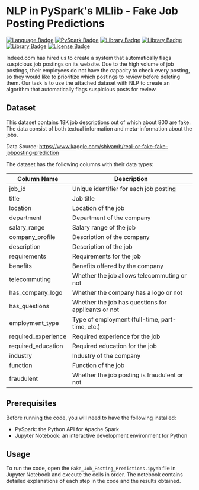 # NLP in PySpark's MLlib - Fake Job Posting Predictions
[![Language Badge](https://img.shields.io/badge/Language-Python-blue.svg)](https://www.python.org/)
[![PySpark Badge](https://img.shields.io/badge/PySpark-3.1.2-e25a1c.svg)](https://spark.apache.org/docs/latest/api/python/index.html)
[![Library Badge](https://img.shields.io/badge/Library-Pandas-yellow.svg)](https://pandas.pydata.org/)
[![Library Badge](https://img.shields.io/badge/Library-NLTK-green.svg)](https://www.nltk.org/)
[![Library Badge](https://img.shields.io/badge/Library-Scikit--learn-orange.svg)](https://scikit-learn.org/)
[![License Badge](https://img.shields.io/badge/License-CC%20BY--NC%204.0-0a2c46.svg)](https://creativecommons.org/licenses/by-nc/4.0/legalcode)

Indeed.com has hired us to create a system that automatically flags suspicious job postings on its website. Due to the high volume of job postings, their employees do not have the capacity to check every posting, so they would like to prioritize which postings to review before deleting them. Our task is to use the attached dataset with NLP to create an algorithm that automatically flags suspicious posts for review.

## Dataset

This dataset contains 18K job descriptions out of which about 800 are fake. The data consist of both textual information and meta-information about the jobs.

Data Source: https://www.kaggle.com/shivamb/real-or-fake-fake-jobposting-prediction

The dataset has the following columns with their data types:

| Column Name       | Description                                       |
|-------------------|---------------------------------------------------|
| job_id            | Unique identifier for each job posting            |
| title             | Job title                                         |
| location          | Location of the job                               |
| department        | Department of the company                         |
| salary_range      | Salary range of the job                            |
| company_profile   | Description of the company                        |
| description       | Description of the job                             |
| requirements      | Requirements for the job                           |
| benefits          | Benefits offered by the company                    |
| telecommuting     | Whether the job allows telecommuting or not        |
| has_company_logo  | Whether the company has a logo or not              |
| has_questions     | Whether the job has questions for applicants or not|
| employment_type   | Type of employment (full-time, part-time, etc.)     |
| required_experience | Required experience for the job                    |
| required_education | Required education for the job                     |
| industry          | Industry of the company                            |
| function          | Function of the job                                |
| fraudulent        | Whether the job posting is fraudulent or not        |

## Prerequisites

Before running the code, you will need to have the following installed:

- PySpark: the Python API for Apache Spark
- Jupyter Notebook: an interactive development environment for Python

## Usage

To run the code, open the `Fake_Job_Posting_Predictions.ipynb` file in Jupyter Notebook and execute the cells in order. The notebook contains detailed explanations of each step in the code and the results obtained.
